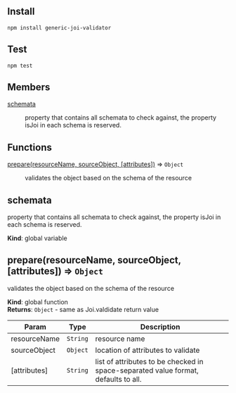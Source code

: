 ## Install
```
npm install generic-joi-validator
```

## Test
```
npm test
```

## Members

<dl>
<dt><a href="#schemata">schemata</a></dt>
<dd><p>property that contains all schemata to check against,
the property isJoi in each schema is reserved.</p>
</dd>
</dl>

## Functions

<dl>
<dt><a href="#prepare">prepare(resourceName, sourceObject, [attributes])</a> ⇒ <code>Object</code></dt>
<dd><p>validates the object based on the schema of the resource</p>
</dd>
</dl>

<a name="schemata"></a>

## schemata
property that contains all schemata to check against,
the property isJoi in each schema is reserved.

**Kind**: global variable  
<a name="prepare"></a>

## prepare(resourceName, sourceObject, [attributes]) ⇒ <code>Object</code>
validates the object based on the schema of the resource

**Kind**: global function  
**Returns**: <code>Object</code> - same as Joi.valdidate return value  

| Param | Type | Description |
| --- | --- | --- |
| resourceName | <code>String</code> | resource name |
| sourceObject | <code>Object</code> | location of attributes to validate |
| [attributes] | <code>String</code> | list of attributes to be checked in space-separated value format, defaults to all. |

